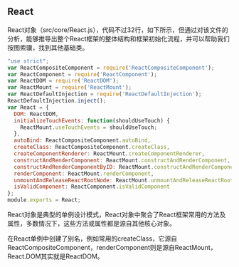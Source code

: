 ## React
React对象（src/core/React.js），代码不过32行，如下所示，但通过对该文件的分析，能够推导出整个React框架的整体结构和框架初始化流程，并可以帮助我们按图索骥，找到其他基础类。

```javascript
"use strict";
var ReactCompositeComponent = require('ReactCompositeComponent');
var ReactComponent = require('ReactComponent');
var ReactDOM = require('ReactDOM');
var ReactMount = require('ReactMount');
var ReactDefaultInjection = require('ReactDefaultInjection');
ReactDefaultInjection.inject();
var React = {
  DOM: ReactDOM,
  initializeTouchEvents: function(shouldUseTouch) {
    ReactMount.useTouchEvents = shouldUseTouch;
  },
  autoBind: ReactCompositeComponent.autoBind,
  createClass: ReactCompositeComponent.createClass,
  createComponentRenderer: ReactMount.createComponentRenderer,
  constructAndRenderComponent: ReactMount.constructAndRenderComponent,
  constructAndRenderComponentByID: ReactMount.constructAndRenderComponentByID,
  renderComponent: ReactMount.renderComponent,
  unmountAndReleaseReactRootNode: ReactMount.unmountAndReleaseReactRootNode,
  isValidComponent: ReactComponent.isValidComponent
};
module.exports = React;
```

React对象是典型的单例设计模式，React对象中聚合了React框架常用的方法及属性，多数情况下，这些方法或属性都是源自其他核心对象。

在React单例中创建了别名，例如常用的createClass，它源自ReactCompositeComponent，renderComponent则是源自ReactMount，React.DOM其实就是ReactDOM。